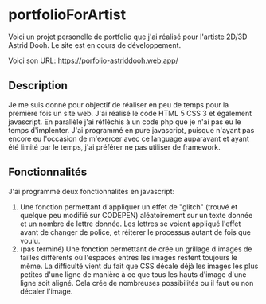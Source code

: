 # portfolioForArtist 
Voici un projet personelle de portfolio que j'ai réalisé pour l'artiste 2D/3D Astrid Dooh.
Le site est en cours de développement.

Voici son URL: https://porfolio-astriddooh.web.app/

## Description
Je me suis donné pour objectif de réaliser en peu de temps pour la première fois un site web. J'ai réalisé le code HTML 5 CSS 3 et également javascript. 
En parallèle j'ai réfléchis à un code php que je n'ai pas eu le temps d'implenter. J'ai programmé en pure javascript, puisque n'ayant pas encore eu l'occasion de m'exercer avec ce language auparavant et ayant été limité par le temps, j'ai préférer ne pas utiliser de framework. 

## Fonctionnalités
J'ai programmé deux fonctionnalités en javascript: 
1. Une fonction permettant d'appliquer un effet de "glitch" (trouvé et quelque peu modifié sur CODEPEN) aléatoirement sur un texte donnée et un nombre de lettre donnée. Les lettres se voient appliqué l'effet avant de changer de police, et réiterer le processus autant de fois que voulu.  
2. (pas terminé) Une fonction permettant de crée un grillage d'images de tailles différents où l'espaces entres les images restent toujours le même. La difficulté vient du fait que CSS décale déjà les images les plus petites d'une ligne de manière à ce que tous les hauts d'image d'une ligne soit aligné. Cela crée de nombreuses possibilités ou il faut ou non décaler l'image. 




